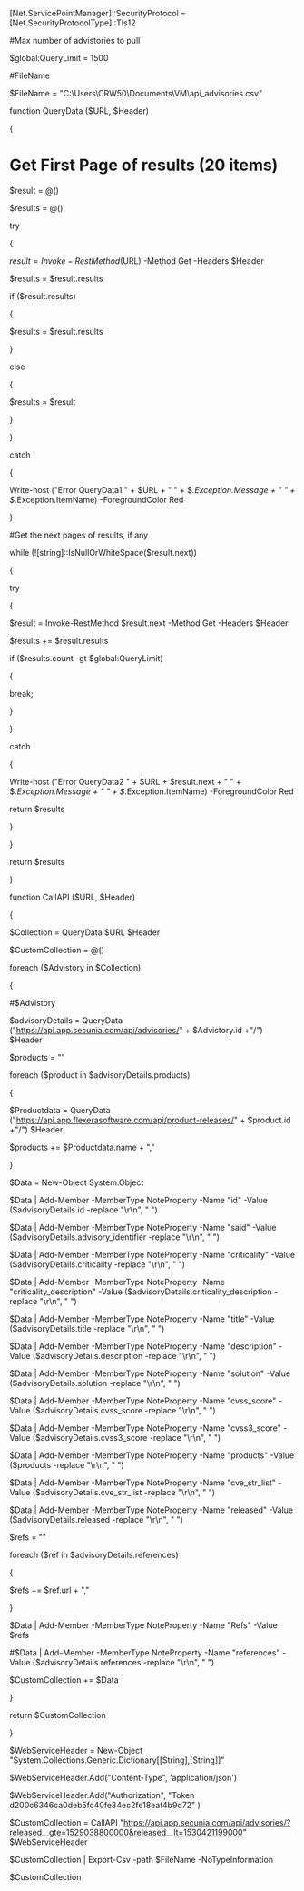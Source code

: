 [Net.ServicePointManager]::SecurityProtocol = [Net.SecurityProtocolType]::Tls12

#Max number of advistories to pull

$global:QueryLimit = 1500

#FileName

$FileName = "C:\Users\CRW50\Documents\VM\api_advisories.csv"

function QueryData ($URL, $Header)

{

# Get First Page of results (20 items)

$result = @()

$results = @()

try

{

$result = Invoke-RestMethod ($URL) -Method Get -Headers $Header

$results = $result.results

if ($result.results)

{

$results = $result.results

}

else

{

$results = $result

}

}

catch

{

Write-host ("Error QueryData1 " + $URL + " " + $_.Exception.Message + " " + $_.Exception.ItemName) -ForegroundColor Red

}

#Get the next pages of results, if any

while (![string]::IsNullOrWhiteSpace($result.next))

{

try

{

$result = Invoke-RestMethod $result.next -Method Get -Headers $Header

$results += $result.results

if ($results.count -gt $global:QueryLimit)

{

break;

}

}

catch

{ 

Write-host ("Error QueryData2 " + $URL + $result.next + " " + $_.Exception.Message + " " + $_.Exception.ItemName) -ForegroundColor Red

return $results

}

}

return $results

}

function CallAPI ($URL, $Header)

{

$Collection = QueryData $URL $Header

$CustomCollection = @()

foreach ($Advistory in $Collection)

{

#$Advistory

$advisoryDetails = QueryData ("https://api.app.secunia.com/api/advisories/" + $Advistory.id +"/") $Header

$products = ""

foreach ($product in $advisoryDetails.products)

{

$Productdata = QueryData ("https://api.app.flexerasoftware.com/api/product-releases/" + $product.id +"/") $Header

$products += $Productdata.name + ","

}

$Data = New-Object System.Object

$Data | Add-Member -MemberType NoteProperty -Name "id" -Value ($advisoryDetails.id -replace "\r\n", " ")

$Data | Add-Member -MemberType NoteProperty -Name "said" -Value ($advisoryDetails.advisory_identifier -replace "\r\n", " ")

$Data | Add-Member -MemberType NoteProperty -Name "criticality" -Value ($advisoryDetails.criticality -replace "\r\n", " ")

$Data | Add-Member -MemberType NoteProperty -Name "criticality_description" -Value ($advisoryDetails.criticality_description -replace "\r\n", " ")

$Data | Add-Member -MemberType NoteProperty -Name "title" -Value ($advisoryDetails.title -replace "\r\n", " ")

$Data | Add-Member -MemberType NoteProperty -Name "description" -Value ($advisoryDetails.description -replace "\r\n", " ")

$Data | Add-Member -MemberType NoteProperty -Name "solution" -Value ($advisoryDetails.solution -replace "\r\n", " ")

$Data | Add-Member -MemberType NoteProperty -Name "cvss_score" -Value ($advisoryDetails.cvss_score -replace "\r\n", " ")

$Data | Add-Member -MemberType NoteProperty -Name "cvss3_score" -Value ($advisoryDetails.cvss3_score -replace "\r\n", " ")

$Data | Add-Member -MemberType NoteProperty -Name "products" -Value ($products -replace "\r\n", " ")

$Data | Add-Member -MemberType NoteProperty -Name "cve_str_list" -Value ($advisoryDetails.cve_str_list -replace "\r\n", " ")

$Data | Add-Member -MemberType NoteProperty -Name "released" -Value ($advisoryDetails.released -replace "\r\n", " ")

$refs = ""

foreach ($ref in $advisoryDetails.references)

{

$refs += $ref.url + ","

}

$Data | Add-Member -MemberType NoteProperty -Name "Refs" -Value $refs

#$Data | Add-Member -MemberType NoteProperty -Name "references" -Value ($advisoryDetails.references -replace "\r\n", " ")

$CustomCollection += $Data

}

return $CustomCollection

}

$WebServiceHeader = New-Object "System.Collections.Generic.Dictionary[[String],[String]]"

$WebServiceHeader.Add("Content-Type", 'application/json')

$WebServiceHeader.Add("Authorization", "Token d200c6346ca0deb5fc40fe34ec2fe18eaf4b9d72" )

$CustomCollection = CallAPI "https://api.app.secunia.com/api/advisories/?released__gte=1529038800000&released__lt=1530421199000" $WebServiceHeader

$CustomCollection | Export-Csv -path $FileName -NoTypeInformation

$CustomCollection
